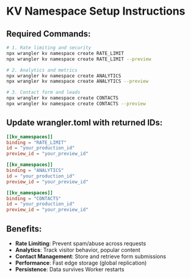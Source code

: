 # KV Namespace Setup Instructions

## Required Commands:
```bash
# 1. Rate limiting and security
npx wrangler kv namespace create RATE_LIMIT
npx wrangler kv namespace create RATE_LIMIT --preview

# 2. Analytics and metrics  
npx wrangler kv namespace create ANALYTICS
npx wrangler kv namespace create ANALYTICS --preview

# 3. Contact form and leads
npx wrangler kv namespace create CONTACTS
npx wrangler kv namespace create CONTACTS --preview
```

## Update wrangler.toml with returned IDs:
```toml
[[kv_namespaces]]
binding = "RATE_LIMIT"
id = "your_production_id"
preview_id = "your_preview_id"

[[kv_namespaces]]
binding = "ANALYTICS"
id = "your_production_id"
preview_id = "your_preview_id"

[[kv_namespaces]]
binding = "CONTACTS"
id = "your_production_id"  
preview_id = "your_preview_id"
```

## Benefits:
- **Rate Limiting**: Prevent spam/abuse across requests
- **Analytics**: Track visitor behavior, popular content
- **Contact Management**: Store and retrieve form submissions
- **Performance**: Fast edge storage (global replication)
- **Persistence**: Data survives Worker restarts